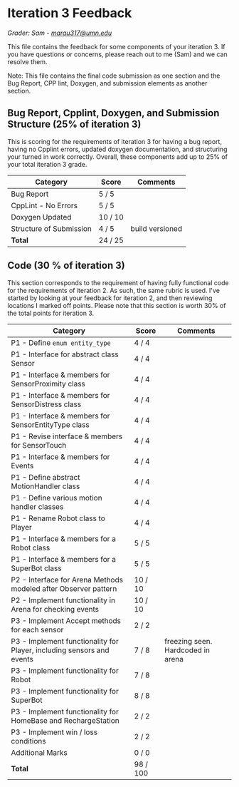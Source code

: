 # Iteration 3 Feedback

*Grader: Sam - marqu317@umn.edu*

This file contains the feedback for some components of your iteration 3. If you have questions or concerns, please reach out to me (Sam) and we can resolve them.

Note: This file contains the final code submission as one section and the Bug Report, CPP lint, Doxygen, and submission elements as another section.

## Bug Report, Cpplint, Doxygen, and Submission Structure (25% of iteration 3)

This is scoring for the requirements of iteration 3 for having a bug report, having no Cpplint errors, updated doxygen documentation, and structuring your turned in work correctly. Overall, these components add up to 25% of your total iteration 3 grade.



| **Category**                                  | **Score** | **Comments** |
|-----------------------------------------------|-----------|--------------|
| Bug Report | 5 / 5 |  |
| CppLint - No Errors | 5 / 5 |  |
| Doxygen Updated | 10 / 10 |  |
| Structure of Submission | 4 / 5 | build versioned |
| **Total** | 24 / 25 |   |

## Code (30 % of iteration 3)

This section corresponds to the requirement of having fully functional code for the requirements of iteration 2. As such, the same rubric is used. I've started by looking at your feedback for iteration 2, and then reviewing locations I marked off points. Please note that this section is worth 30% of the total points for iteration 3.



| **Category**                                  | **Score** | **Comments** |
|-----------------------------------------------|-----------|--------------|
| P1 - Define `enum entity_type` | 4 / 4 |  |
| P1 - Interface for abstract class Sensor | 4 / 4 |  |
| P1 - Interface & members for SensorProximity class | 4 / 4 |  |
| P1 - Interface & members for SensorDistress class | 4 / 4 |  |
| P1 - Interface & members for SensorEntityType class | 4 / 4 |  |
| P1 - Revise interface & members for SensorTouch | 4 / 4 |  |
| P1 - Interface & members for Events | 4 / 4 |  |
| P1 - Define abstract MotionHandler class | 4 / 4 |  |
| P1 - Define various motion handler classes | 4 / 4 |  |
| P1 - Rename Robot class to Player | 4 / 4 |  |
| P1 - Interface & members for a Robot class | 5 / 5 |  |
| P1 - Interface & members for a SuperBot class | 5 / 5 |  |
| P2 - Interface for Arena Methods modeled after Observer pattern | 10 / 10 |  |
| P2 - Implement functionality in Arena for checking events | 10 / 10 |  |
| P3 - Implement Accept methods for each sensor | 2 / 2 |  |
| P3 - Implement functionality for Player, including sensors and events | 7 / 8 | freezing seen. Hardcoded in arena |
| P3 - Implement functionality for Robot | 7 / 8 |  |
| P3 - Implement functionality for SuperBot | 8 / 8 |  |
| P3 - Implement functionality for HomeBase and RechargeStation | 2 / 2 |  |
| P3 - Implement win / loss conditions | 2 / 2 |  |
| Additional Marks | 0 / 0 |  |
| **Total** | 98 / 100 |   |

